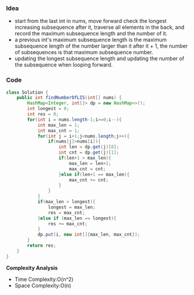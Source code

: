 ### Idea
- start from the last int in nums, move forward check the longest increasing subsequence after it, traverse all elements in the back, and record the maximum subsequence length and the number of it. 
- a previous int's maximum subsequence length is the maximum subsequence length of the number larger than it after it + 1, the number of subsequences is that maximum subsequence number. 
- updating the longest subsequence length and updating the number of the subsequence when looping forward.
### Code

```java
class Solution {
    public int findNumberOfLIS(int[] nums) {
        HashMap<Integer, int[]> dp = new HashMap<>();
        int longest = 0;
        int res = 0;
        for(int i = nums.length-1;i>=0;i--){
            int max_len = 1;
            int max_cnt = 1;
            for(int j = i+1;j<nums.length;j++){
                if(nums[j]>nums[i]){
                    int len = dp.get(j)[0];
                    int cnt = dp.get(j)[1];
                    if(len+1 > max_len){
                        max_len = len+1;
                        max_cnt = cnt;
                    }else if(len+1 == max_len){
                        max_cnt += cnt;
                    }
                }
            }
            if(max_len > longest){
                longest = max_len;
                res = max_cnt;
            }else if (max_len == longest){
                res += max_cnt;
            }
            dp.put(i, new int[]{max_len, max_cnt});
        }
        return res;
    }
}

```

**Complexity Analysis**

- Time Complexity:O(n^2)
- Space Complexity:O(n)
